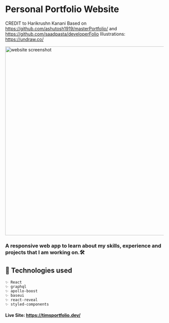 # Personal Portfolio Website
  CREDIT to Harikrushn Kanani
  Based on https://github.com/ashutosh1919/masterPortfolio/ and https://github.com/saadpasta/developerFolio
  Illustrations: https://undraw.co/

  <img src="https://i.postimg.cc/KYCLWf6W/portfolio-snapshot.jpg" width="600" alt="website screenshot" />
  
  ### A responsive web app to learn about my skills, experience and projects that I am working on.🛠️ 
  
  ## 🧰 Technologies used <br>
    ✨ React 
    ✨ graphql 
    ✨ apollo-boost 
    ✨ baseui 
    ✨ react-reveal 
    ✨ styled-components 

  #### Live Site: https://timsportfolio.dev/

